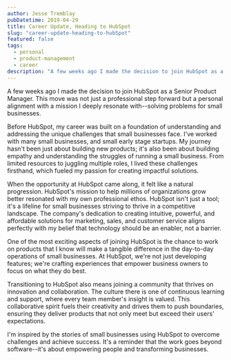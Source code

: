 ```yaml
---
author: Jesse Tremblay
pubDatetime: 2019-04-29
title: Career Update, Heading to HubSpot
slug: "career-update-heading-to-hubSpot"
featured: false
tags:
  - personal
  - product-management
  - career
description: "A few weeks ago I made the decision to join HubSpot as a Senior Product Manager."
---
```


A few weeks ago I made the decision to join HubSpot as a Senior Product Manager. This move was not just a professional step forward but a personal alignment with a mission I deeply resonate with--solving problems for small businesses.

Before HubSpot, my career was built on a foundation of understanding and addressing the unique challenges that small businesses face. I've worked with many small businesses, and small early stage startups. My journey hasn't been just about building new products; it's also been about building empathy and understanding the struggles of running a small business. From limited resources to juggling multiple roles, I lived these challenges firsthand, which fueled my passion for creating impactful solutions.

When the opportunity at HubSpot came along, it felt like a natural progression. HubSpot's mission to help millions of organizations grow better resonated with my own professional ethos. HubSpot isn't just a tool; it's a lifeline for small businesses striving to thrive in a competitive landscape. The company's dedication to creating intuitive, powerful, and affordable solutions for marketing, sales, and customer service aligns perfectly with my belief that technology should be an enabler, not a barrier.

One of the most exciting aspects of joining HubSpot is the chance to work on products that I know will make a tangible difference in the day-to-day operations of small businesses. At HubSpot, we're not just developing features; we're crafting experiences that empower business owners to focus on what they do best.

Transitioning to HubSpot also means joining a community that thrives on innovation and collaboration. The culture there is one of continuous learning and support, where every team member's insight is valued. This collaborative spirit fuels their creativity and drives them to push boundaries, ensuring they deliver products that not only meet but exceed their users' expectations.

I'm inspired by the stories of small businesses using HubSpot to overcome challenges and achieve success. It's a reminder that the work goes beyond software--it's about empowering people and transforming businesses.
